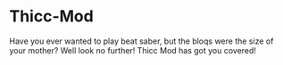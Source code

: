 # Thicc-Mod
Have you ever wanted to play beat saber, but the bloqs were the size of your mother? Well look no further! Thicc Mod has got you covered!

